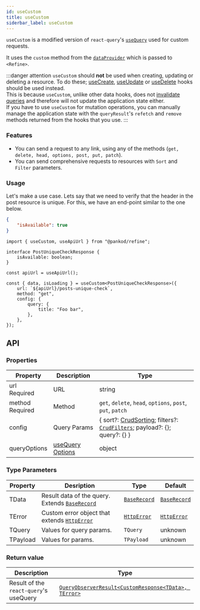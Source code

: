 ```yaml
---
id: useCustom
title: useCustom
siderbar_label: useCustom
---
```


`useCustom` is a modified version of `react-query`'s [`useQuery`](https://react-query.tanstack.com/reference/useQuery) used for custom requests.

It uses the `custom` method from the [`dataProvider`](api-references/providers/data-provider.md) which is passed to `<Refine>`.

:::danger attention
`useCustom` should **not** be used when creating, updating or deleting a resource. To do these; [useCreate](useCreate.md), [useUpdate](useUpdate.md) or [useDelete](useDelete.md) hooks should be used instead.  
This is because `useCustom`, unlike other data hooks, does not [invalidate queries](https://react-query.tanstack.com/guides/query-invalidation) and therefore will not update the application state either.  
If you have to use `useCustom` for mutation operations, you can manually manage the application state with the `queryResult`'s `refetch` and `remove` methods returned from the hooks that you use.
:::

### Features

-   You can send a request to any link, using any of the methods (`get, delete, head, options, post, put, patch`).
-   You can send comprehensive requests to resources with `Sort` and `Filter` parameters.

### Usage

Let's make a use case. Lets say that we need to verify that the header in the post resource is unique. For this, we have an end-point similar to the one below.

```json title="https://api.fake-rest.refine.dev/posts/unique-check?title=Foo bar"
{
    "isAvailable": true
}
```

```tsx twoslash {8-16}
import { useCustom, useApiUrl } from "@pankod/refine";

interface PostUniqueCheckResponse {
    isAvailable: boolean;
}

const apiUrl = useApiUrl();

const { data, isLoading } = useCustom<PostUniqueCheckResponse>({
    url: `${apiUrl}/posts-unique-check`,
    method: "get",
    config: {
        query: {
            title: "Foo bar",
        },
    },
});
```

## API

### Properties

| Property                                        | Description                                                             | Type                                                                                                                                            |
| ----------------------------------------------- | ----------------------------------------------------------------------- | ----------------------------------------------------------------------------------------------------------------------------------------------- |
| url <div className="required">Required</div>    | URL                                                                     | string                                                                                                                                          |
| method <div className="required">Required</div> | Method                                                                  | `get`, `delete`, `head`, `options`, `post`, `put`, `patch`                                                                                      |
| config                                          | Query Params                                                            | { sort?: [CrudSorting](../../interfaces.md#crudsorting); filters?: [`CrudFilters`](../../interfaces.md#crudfilters); payload?: {}; query?: {} } |
| queryOptions                                    | [useQuery Options](https://react-query.tanstack.com/reference/useQuery) | object                                                                                                                                          |

### Type Parameters

| Property | Desription                                                                       | Type                                           | Default                                        |
| -------- | -------------------------------------------------------------------------------- | ---------------------------------------------- | ---------------------------------------------- |
| TData    | Result data of the query. Extends [`BaseRecord`](../../interfaces.md#baserecord) | [`BaseRecord`](../../interfaces.md#baserecord) | [`BaseRecord`](../../interfaces.md#baserecord) |
| TError   | Custom error object that extends [`HttpError`](../../interfaces.md#httperror)    | [`HttpError`](../../interfaces.md#httperror)   | [`HttpError`](../../interfaces.md#httperror)   |
| TQuery   | Values for query params.                                                         | `TQuery`                                       | unknown                                        |
| TPayload | Values for params.                                                               | `TPayload`                                     | unknown                                        |

### Return value

| Description                            | Type                                                                                                        |
| -------------------------------------- | ----------------------------------------------------------------------------------------------------------- |
| Result of the `react-query`'s useQuery | [`QueryObserverResult<CustomResponse<TData>, TError>`](https://react-query.tanstack.com/reference/useQuery) |
